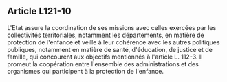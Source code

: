 ## Article L121-10

L'Etat assure la coordination de ses missions avec celles exercées par les collectivités territoriales,
notamment les départements, en matière de protection de l'enfance et veille à leur cohérence avec les autres
politiques publiques, notamment en matière de santé, d'éducation, de justice et de famille, qui concourent
aux objectifs mentionnés à l'article L. 112-3. Il promeut la coopération entre l'ensemble des administrations
et des organismes qui participent à la protection de l'enfance.

